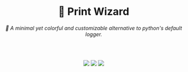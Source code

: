 <div align="center">
	<br />
	<p>
    <h1 align="center">🌈 Print Wizard</h1>
  <h6 align="center">🚀 A minimal yet colorful and customizable alternative to python's default logger.</h6>
	</p>
	<br />
	<p>
    <a href="https://www.github.com/GoodBoyNeon/print-wizard"><img src="https://img.shields.io/github/issues/GoodBoyNeon/console-wizard?style=flat-square&logo=github" /></a>
    <a href="https://www.github.com/GoodBoyNeon/print-wizard"><img src="https://img.shields.io/github/issues-pr/GoodBoyNeon/console-wizard?style=flat-square&logo=github" /></a>
    <a href="https://www.github.com/GoodBoyNeon/print-wizard"><img src="https://img.shields.io/github/actions/workflow/status/GoodBoyNeon/console-wizard/build.yml?style=flat-square&logo=github" /></a>
	</p>
</div>
